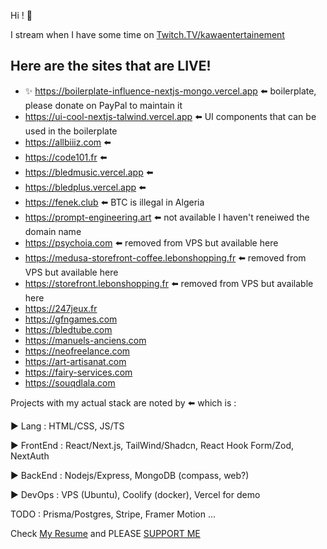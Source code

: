 Hi ! 👋

I stream when I have some time on [Twitch.TV/kawaentertainement](https://www.twitch.tv/kawaentertainment)

Here are the sites that are LIVE!
--
- :sparkles: https://boilerplate-influence-nextjs-mongo.vercel.app ⬅️ boilerplate, please donate on PayPal to maintain it
- https://ui-cool-nextjs-talwind.vercel.app ⬅️ UI components that can be used in the boilerplate 
- https://allbiiiz.com ⬅️
- https://code101.fr ⬅️ 
- https://bledmusic.vercel.app ⬅️ 
- https://bledplus.vercel.app ⬅️ 
- https://fenek.club ⬅️ BTC is illegal in Algeria
- https://prompt-engineering.art ⬅️ not available I haven't reneiwed the domain name
- https://psychoia.com ⬅️ removed from VPS but available here
- https://medusa-storefront-coffee.lebonshopping.fr ⬅️ removed from VPS but available here
- https://storefront.lebonshopping.fr ⬅️ removed from VPS but available here
- https://247jeux.fr
- https://gfngames.com
- https://bledtube.com
- https://manuels-anciens.com
- https://neofreelance.com
- https://art-artisanat.com
- https://fairy-services.com
- https://souqdlala.com

Projects with my actual stack are noted by ⬅️ which is :

▶ Lang : HTML/CSS, JS/TS

▶ FrontEnd : React/Next.js, TailWind/Shadcn, React Hook Form/Zod, NextAuth

▶ BackEnd : Nodejs/Express, MongoDB (compass, web?)

▶ DevOps : VPS (Ubuntu), Coolify (docker), Vercel for demo

TODO : Prisma/Postgres, Stripe, Framer Motion ...

Check [My Resume](https://www.canva.com/design/DAFkTH-AELw/XsVdmVH4GPUuPP1KZQCUFg/edit?utm_content=DAFkTH-AELw&utm_campaign=designshare&utm_medium=link2&utm_source=sharebutton) and PLEASE [SUPPORT ME](https://github.com/nazimboudeffa/nazimboudeffa/blob/main/README-more.md)
